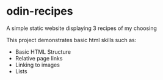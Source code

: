 # odin-recipes
A simple static website displaying 3 recipes of my choosing

This project demonstrates basic html skills such as:
- Basic HTML Structure
- Relative page links
- Linking to images
- Lists